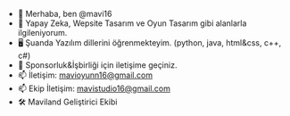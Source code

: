 - 👋 Merhaba, ben @mavi16
- 👀 Yapay Zeka, Wepsite Tasarım ve Oyun Tasarım gibi alanlarla ilgileniyorum.
- 🖥️ Şuanda Yazılım dillerini öğrenmekteyim. (python, java, html&css, c++, c#) 
- 💼 Sponsorluk&İşbirliği için iletişime geçiniz.
- 📫 İletişim: mavioyunn16@gmail.com
- 📫 Ekip İletişim: mavistudio16@gmail.com
- 🛠️ Maviland Geliştirici Ekibi